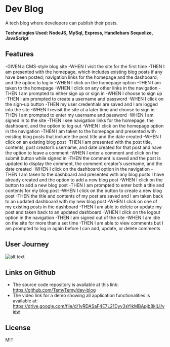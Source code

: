 # Dev Blog

A tech blog where developers can publish their posts.

**Technologies Used: NodeJS, MySql, Express, Handlebars Sequelize, JavaScript**

## Features

-GIVEN a CMS-style blog site
-WHEN I visit the site for the first time
-THEN I am presented with the homepage, which includes existing blog posts if any have been posted; navigation links for the homepage and the dashboard; and the option to log in
-WHEN I click on the homepage option
-THEN I am taken to the homepage
-WHEN I click on any other links in the navigation
-THEN I am prompted to either sign up or sign in
-WHEN I choose to sign up
-THEN I am prompted to create a username and password
-WHEN I click on the sign-up button
-THEN my user credentials are saved and I am logged into the site
-WHEN I revisit the site at a later time and choose to sign in
-THEN I am prompted to enter my username and password
-WHEN I am signed in to the site
-THEN I see navigation links for the homepage, the dashboard, and the option to log out
-WHEN I click on the homepage option in the navigation
-THEN I am taken to the homepage and presented with existing blog posts that include the post title and the date created
-WHEN I click on an existing blog post
-THEN I am presented with the post title, contents, post creator’s username, and date created for that post and have the option to leave a comment
-WHEN I enter a comment and click on the submit button while signed in
-THEN the comment is saved and the post is updated to display the comment, the comment creator’s username, and the date created
-WHEN I click on the dashboard option in the navigation
-THEN I am taken to the dashboard and presented with any blog posts I have already created and the option to add a new blog post
-WHEN I click on the button to add a new blog post
-THEN I am prompted to enter both a title and contents for my blog post
-WHEN I click on the button to create a new blog post
-THEN the title and contents of my post are saved and I am taken back to an updated dashboard with my new blog post
-WHEN I click on one of my existing posts in the dashboard
-THEN I am able to delete or update my post and taken back to an updated dashboard
-WHEN I click on the logout option in the navigation
-THEN I am signed out of the site
-WHEN I am idle on the site for more than a set time
-THEN I am able to view comments but I am prompted to log in again before I can add, update, or delete comments




## User Journey
 ![alt text](https://github.com/TemyTemy/dev-blog/blob/main/public/assets/Week14Work.gif)



## Links on Github

- The source code repository is available at this link: https://github.com/TemyTemy/dev-blog
- The video link for a demo showing all application functionalities is available at: https://drive.google.com/file/d/1vRDASaF4E7L21Dyv3sYIkMBApjb8kILI/view

## License
MIT
